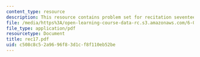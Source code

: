```yaml
---
content_type: resource
description: This resource contains problem set for recitation seventeen.
file: /media/https%3A/open-learning-course-data-rc.s3.amazonaws.com/6-041-probabilistic-systems-analysis-and-applied-probability-spring-2006/c508c8c52a9696f83d1cf8f110eb52be_rec17.pdf
file_type: application/pdf
resourcetype: Document
title: rec17.pdf
uid: c508c8c5-2a96-96f8-3d1c-f8f110eb52be
---
```

